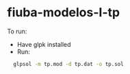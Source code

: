 # fiuba-modelos-I-tp

To run:

* Have glpk installed
* Run:

``` bash
  glpsol -m tp.mod -d tp.dat -o tp.sol
```
